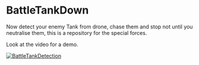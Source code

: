 # BattleTankDown
Now detect your enemy Tank from drone, chase them and stop not until you  neutralise them, this is a repository for the special forces. 

Look at the video for a demo.

[![BattleTankDetection](https://img.youtube.com/vi/XquOIBpA6gM/0.jpg)](https://youtu.be/XquOIBpA6gM)
